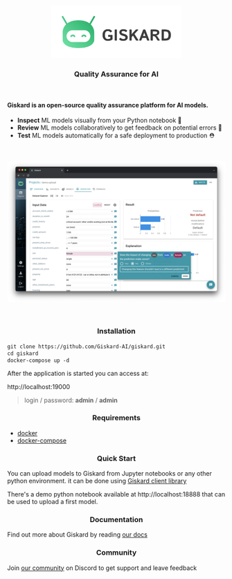<p align="center">
  <img width="300" alt="giskardlogo" src="frontend/src/assets/logo_full.svg">
</p>
<h3 align="center">Quality Assurance for AI</h3>
<br />

#### Giskard is an open-source quality assurance platform for AI models.

- **Inspect** ML models visually from your Python notebook 📗
- **Review** ML models collaboratively to get feedback on potential errors 🧐
- **Test** ML models automatically for a safe deployment to production ⛑
<br />
<p align="center">
    <img src="readme/inspect.png" alt="Administration panel" />
</p>
<br/>
<h3 align="center">Installation</h3>

```shell
git clone https://github.com/Giskard-AI/giskard.git
cd giskard
docker-compose up -d
```

After the application is started you can access at:

http://localhost:19000

> login / password: **admin** / **admin**

<h3 align="center">Requirements</h3>

- [docker](https://docs.docker.com/get-docker/) 
- [docker-compose](https://docs.docker.com/compose/install/) 

<h3 align="center">Quick Start</h3>

You can upload models to Giskard from Jupyter notebooks or any other python environment. 
it can be done using [Giskard client library](https://docs.giskard.ai/start/guides/upload-your-model#1.-load-ai-inspector)

There's a demo python notebook available at http://localhost:18888 that can be used to upload a first model. 

<h3 align="center">Documentation</h3>

Find out more about Giskard by reading [our docs](https://docs.giskard.ai/)

<h3 align="center">Community</h3>

Join [our community](https://discord.com/invite/ABvfpbu69R) on Discord to get support and leave feedback

